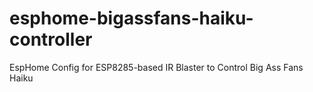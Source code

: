 # esphome-bigassfans-haiku-controller
EspHome Config for ESP8285-based IR Blaster to Control Big Ass Fans Haiku
